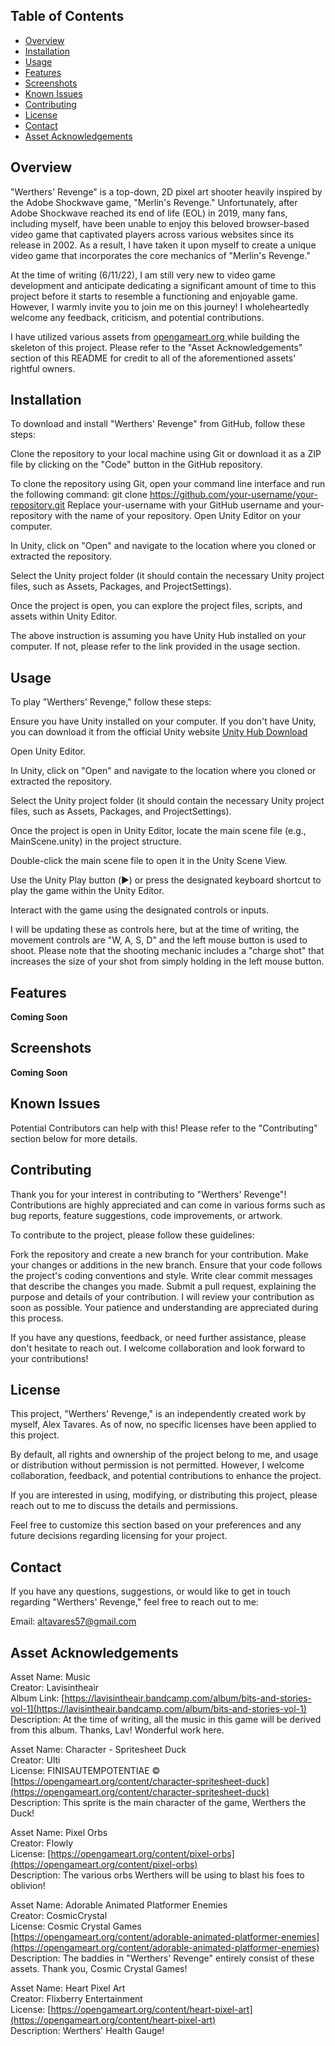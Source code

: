 ## Table of Contents
- [Overview](#overview)
- [Installation](#installation)
- [Usage](#usage)
- [Features](#features)
- [Screenshots](#screenshots)
- [Known Issues](#known-issues)
- [Contributing](#contributing)
- [License](#license)
- [Contact](#contact)
- [Asset Acknowledgements](#asset-acknowledgements)

## Overview

"Werthers' Revenge" is a top-down, 2D pixel art shooter heavily inspired by the Adobe Shockwave game, "Merlin's Revenge." Unfortunately, after Adobe Shockwave reached its end of life (EOL) in 2019, many fans, including myself, have been unable to enjoy this beloved browser-based video game that captivated players across various websites since its release in 2002. As a result, I have taken it upon myself to create a unique video game that incorporates the core mechanics of "Merlin's Revenge."

At the time of writing (6/11/22), I am still very new to video game development and anticipate dedicating a significant amount of time to this project before it starts to resemble a functioning and enjoyable game. However, I warmly invite you to join me on this journey! I wholeheartedly welcome any feedback, criticism, and potential contributions. 

I have utilized various assets from [opengameart.org ](https://opengameart.org/) while building the skeleton of this project. Please refer to the "Asset Acknowledgements" section of this README for credit to all of the aforementioned assets' rightful owners.


## Installation
To download and install "Werthers' Revenge" from GitHub, follow these steps:

Clone the repository to your local machine using Git or download it as a ZIP file by clicking on the "Code" button in the GitHub repository.

To clone the repository using Git, open your command line interface and run the following command:
git clone https://github.com/your-username/your-repository.git
Replace your-username with your GitHub username and your-repository with the name of your repository.
Open Unity Editor on your computer.

In Unity, click on "Open" and navigate to the location where you cloned or extracted the repository.

Select the Unity project folder (it should contain the necessary Unity project files, such as Assets, Packages, and ProjectSettings).

Once the project is open, you can explore the project files, scripts, and assets within Unity Editor.

The above instruction is assuming you have Unity Hub installed on your computer. If not, please refer to the link provided in the usage section.

## Usage
To play "Werthers' Revenge," follow these steps:

Ensure you have Unity installed on your computer. If you don't have Unity, you can download it from the official Unity website [Unity Hub Download](https://unity.com/download)

Open Unity Editor.

In Unity, click on "Open" and navigate to the location where you cloned or extracted the repository.

Select the Unity project folder (it should contain the necessary Unity project files, such as Assets, Packages, and ProjectSettings).

Once the project is open in Unity Editor, locate the main scene file (e.g., MainScene.unity) in the project structure.

Double-click the main scene file to open it in the Unity Scene View.

Use the Unity Play button (▶️) or press the designated keyboard shortcut to play the game within the Unity Editor.

Interact with the game using the designated controls or inputs. 

I will be updating these as controls here, but at the time of writing, the movement controls are "W, A, S, D" and the left mouse button is used to shoot. Please note that the shooting mechanic includes a "charge shot" that increases the size of your shot from simply holding in the left mouse button. 

## Features
**Coming Soon**

## Screenshots
**Coming Soon**

## Known Issues
Potential Contributors can help with this! Please refer to the "Contributing" section below for more details. 


## Contributing
Thank you for your interest in contributing to "Werthers' Revenge"! Contributions are highly appreciated and can come in various forms such as bug reports, feature suggestions, code improvements, or artwork.

To contribute to the project, please follow these guidelines:

Fork the repository and create a new branch for your contribution.
Make your changes or additions in the new branch.
Ensure that your code follows the project's coding conventions and style.
Write clear commit messages that describe the changes you made.
Submit a pull request, explaining the purpose and details of your contribution.
I will review your contribution as soon as possible. Your patience and understanding are appreciated during this process.

If you have any questions, feedback, or need further assistance, please don't hesitate to reach out. I welcome collaboration and look forward to your contributions!


## License

This project, "Werthers' Revenge," is an independently created work by myself, Alex Tavares. As of now, no specific licenses have been applied to this project.

By default, all rights and ownership of the project belong to me, and usage or distribution without permission is not permitted. However, I welcome collaboration, feedback, and potential contributions to enhance the project.

If you are interested in using, modifying, or distributing this project, please reach out to me to discuss the details and permissions.

Feel free to customize this section based on your preferences and any future decisions regarding licensing for your project.

## Contact

If you have any questions, suggestions, or would like to get in touch regarding "Werthers' Revenge," feel free to reach out to me:

Email: altavares57@gmail.com

## Asset Acknowledgements

Asset Name: Music<br>
Creator: Lavisintheair<br>
Album Link: [https://lavisintheair.bandcamp.com/album/bits-and-stories-vol-1](https://lavisintheair.bandcamp.com/album/bits-and-stories-vol-1)<br>
Description: At the time of writing, all the music in this game will be derived from this album. Thanks, Lav! Wonderful work here.

Asset Name: Character - Spritesheet Duck<br>
Creator: Ulti<br>
License: FINISAUTEMPOTENTIAE © [https://opengameart.org/content/character-spritesheet-duck](https://opengameart.org/content/character-spritesheet-duck)<br>
Description: This sprite is the main character of the game, Werthers the Duck!

Asset Name: Pixel Orbs<br>
Creator: Flowly<br>
License: [https://opengameart.org/content/pixel-orbs](https://opengameart.org/content/pixel-orbs)<br>
Description: The various orbs Werthers will be using to blast his foes to oblivion!

Asset Name: Adorable Animated Platformer Enemies<br>
Creator: CosmicCrystal<br>
License: Cosmic Crystal Games [https://opengameart.org/content/adorable-animated-platformer-enemies](https://opengameart.org/content/adorable-animated-platformer-enemies)<br>
Description: The baddies in "Werthers' Revenge" entirely consist of these assets. Thank you, Cosmic Crystal Games!

Asset Name: Heart Pixel Art<br>
Creator: Flixberry Entertainment<br>
License: [https://opengameart.org/content/heart-pixel-art](https://opengameart.org/content/heart-pixel-art)<br>
Description: Werthers' Health Gauge!

